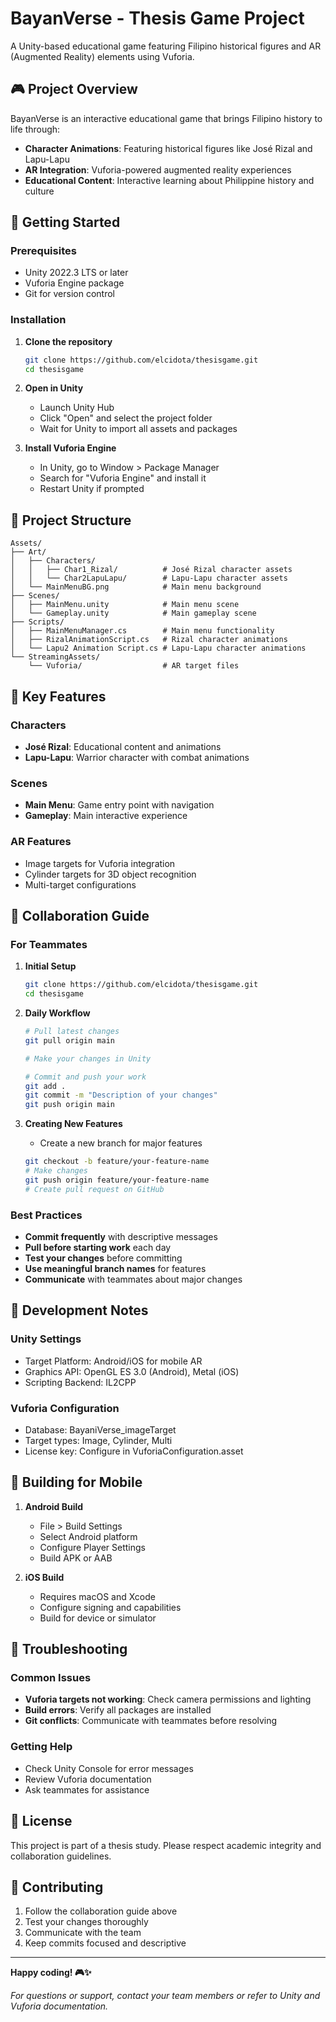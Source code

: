 # BayanVerse - Thesis Game Project

A Unity-based educational game featuring Filipino historical figures and AR (Augmented Reality) elements using Vuforia.

## 🎮 Project Overview

BayanVerse is an interactive educational game that brings Filipino history to life through:
- **Character Animations**: Featuring historical figures like José Rizal and Lapu-Lapu
- **AR Integration**: Vuforia-powered augmented reality experiences
- **Educational Content**: Interactive learning about Philippine history and culture

## 🚀 Getting Started

### Prerequisites
- Unity 2022.3 LTS or later
- Vuforia Engine package
- Git for version control

### Installation
1. **Clone the repository**
   ```bash
   git clone https://github.com/elcidota/thesisgame.git
   cd thesisgame
   ```

2. **Open in Unity**
   - Launch Unity Hub
   - Click "Open" and select the project folder
   - Wait for Unity to import all assets and packages

3. **Install Vuforia Engine**
   - In Unity, go to Window > Package Manager
   - Search for "Vuforia Engine" and install it
   - Restart Unity if prompted

## 📁 Project Structure

```
Assets/
├── Art/
│   ├── Characters/
│   │   ├── Char1_Rizal/          # José Rizal character assets
│   │   └── Char2LapuLapu/        # Lapu-Lapu character assets
│   └── MainMenuBG.png            # Main menu background
├── Scenes/
│   ├── MainMenu.unity            # Main menu scene
│   └── Gameplay.unity            # Main gameplay scene
├── Scripts/
│   ├── MainMenuManager.cs        # Main menu functionality
│   ├── RizalAnimationScript.cs   # Rizal character animations
│   └── Lapu2 Animation Script.cs # Lapu-Lapu character animations
└── StreamingAssets/
    └── Vuforia/                  # AR target files
```

## 🎯 Key Features

### Characters
- **José Rizal**: Educational content and animations
- **Lapu-Lapu**: Warrior character with combat animations

### Scenes
- **Main Menu**: Game entry point with navigation
- **Gameplay**: Main interactive experience

### AR Features
- Image targets for Vuforia integration
- Cylinder targets for 3D object recognition
- Multi-target configurations

## 👥 Collaboration Guide

### For Teammates

1. **Initial Setup**
   ```bash
   git clone https://github.com/elcidota/thesisgame.git
   cd thesisgame
   ```

2. **Daily Workflow**
   ```bash
   # Pull latest changes
   git pull origin main
   
   # Make your changes in Unity
   
   # Commit and push your work
   git add .
   git commit -m "Description of your changes"
   git push origin main
   ```

3. **Creating New Features**
   - Create a new branch for major features
   ```bash
   git checkout -b feature/your-feature-name
   # Make changes
   git push origin feature/your-feature-name
   # Create pull request on GitHub
   ```

### Best Practices
- **Commit frequently** with descriptive messages
- **Pull before starting work** each day
- **Test your changes** before committing
- **Use meaningful branch names** for features
- **Communicate** with teammates about major changes

## 🔧 Development Notes

### Unity Settings
- Target Platform: Android/iOS for mobile AR
- Graphics API: OpenGL ES 3.0 (Android), Metal (iOS)
- Scripting Backend: IL2CPP

### Vuforia Configuration
- Database: BayaniVerse_imageTarget
- Target types: Image, Cylinder, Multi
- License key: Configure in VuforiaConfiguration.asset

## 📱 Building for Mobile

1. **Android Build**
   - File > Build Settings
   - Select Android platform
   - Configure Player Settings
   - Build APK or AAB

2. **iOS Build**
   - Requires macOS and Xcode
   - Configure signing and capabilities
   - Build for device or simulator

## 🐛 Troubleshooting

### Common Issues
- **Vuforia targets not working**: Check camera permissions and lighting
- **Build errors**: Verify all packages are installed
- **Git conflicts**: Communicate with teammates before resolving

### Getting Help
- Check Unity Console for error messages
- Review Vuforia documentation
- Ask teammates for assistance

## 📄 License

This project is part of a thesis study. Please respect academic integrity and collaboration guidelines.

## 🤝 Contributing

1. Follow the collaboration guide above
2. Test your changes thoroughly
3. Communicate with the team
4. Keep commits focused and descriptive

---

**Happy coding! 🎮✨**

*For questions or support, contact your team members or refer to Unity and Vuforia documentation.*
